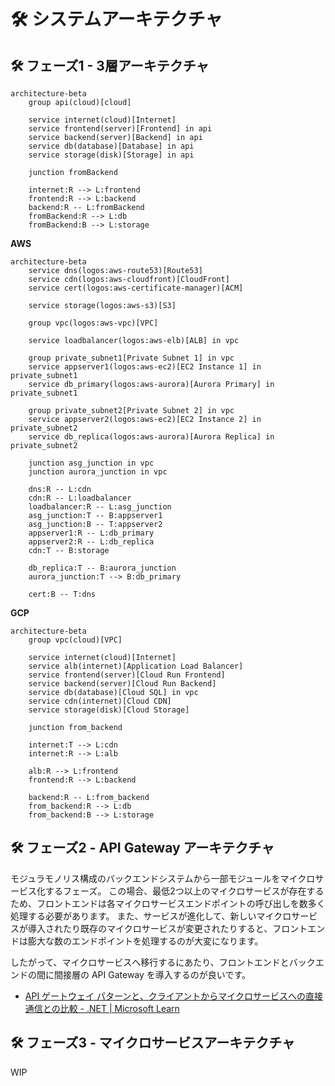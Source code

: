 # 🛠️ システムアーキテクチャ
## 🛠️ フェーズ1 - 3層アーキテクチャ

```mermaid
architecture-beta
    group api(cloud)[cloud]

    service internet(cloud)[Internet]
    service frontend(server)[Frontend] in api
    service backend(server)[Backend] in api
    service db(database)[Database] in api
    service storage(disk)[Storage] in api
    
    junction fromBackend

    internet:R --> L:frontend
    frontend:R --> L:backend
    backend:R -- L:fromBackend
    fromBackend:R --> L:db
    fromBackend:B --> L:storage
```

**AWS**

```mermaid
architecture-beta
    service dns(logos:aws-route53)[Route53]
    service cdn(logos:aws-cloudfront)[CloudFront]
    service cert(logos:aws-certificate-manager)[ACM]

    service storage(logos:aws-s3)[S3]

    group vpc(logos:aws-vpc)[VPC]

    service loadbalancer(logos:aws-elb)[ALB] in vpc

    group private_subnet1[Private Subnet 1] in vpc
    service appserver1(logos:aws-ec2)[EC2 Instance 1] in private_subnet1
    service db_primary(logos:aws-aurora)[Aurora Primary] in private_subnet1

    group private_subnet2[Private Subnet 2] in vpc
    service appserver2(logos:aws-ec2)[EC2 Instance 2] in private_subnet2
    service db_replica(logos:aws-aurora)[Aurora Replica] in private_subnet2

    junction asg_junction in vpc
    junction aurora_junction in vpc

    dns:R -- L:cdn
    cdn:R -- L:loadbalancer
    loadbalancer:R -- L:asg_junction
    asg_junction:T -- B:appserver1
    asg_junction:B -- T:appserver2
    appserver1:R -- L:db_primary
    appserver2:R -- L:db_replica
    cdn:T -- B:storage

    db_replica:T -- B:aurora_junction
    aurora_junction:T --> B:db_primary

    cert:B -- T:dns
```

**GCP**

```mermaid
architecture-beta
    group vpc(cloud)[VPC]

    service internet(cloud)[Internet]
    service alb(internet)[Application Load Balancer]
    service frontend(server)[Cloud Run Frontend]
    service backend(server)[Cloud Run Backend]
    service db(database)[Cloud SQL] in vpc
    service cdn(internet)[Cloud CDN]
    service storage(disk)[Cloud Storage]
    
    junction from_backend

    internet:T --> L:cdn
    internet:R --> L:alb
    
    alb:R --> L:frontend
    frontend:R --> L:backend

    backend:R -- L:from_backend
    from_backend:R --> L:db
    from_backend:B --> L:storage
```

## 🛠️ フェーズ2 - API Gateway アーキテクチャ
モジュラモノリス構成のバックエンドシステムから一部モジュールをマイクロサービス化するフェーズ。 
この場合、最低2つ以上のマイクロサービスが存在するため、フロントエンドは各マイクロサービスエンドポイントの呼び出しを数多く処理する必要があります。 
また、サービスが進化して、新しいマイクロサービスが導入されたり既存のマイクロサービスが変更されたりすると、フロントエンドは膨大な数のエンドポイントを処理するのが大変になります。

したがって、マイクロサービスへ移行するにあたり、フロントエンドとバックエンドの間に間接層の API Gateway を導入するのが良いです。

 - [API ゲートウェイ パターンと、クライアントからマイクロサービスへの直接通信との比較 - .NET | Microsoft Learn](https://learn.microsoft.com/ja-jp/dotnet/architecture/microservices/architect-microservice-container-applications/direct-client-to-microservice-communication-versus-the-api-gateway-pattern)

## 🛠️️ フェーズ3 - マイクロサービスアーキテクチャ

WIP